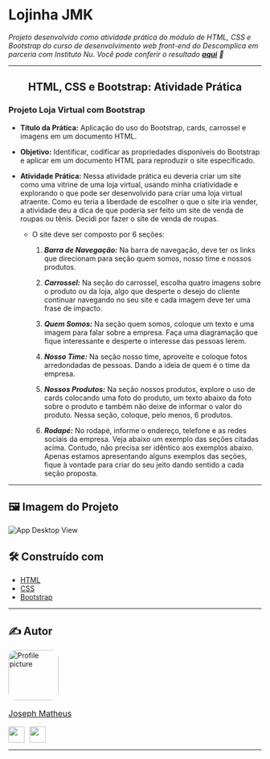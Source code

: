 # **Lojinha JMK**

_Projeto desenvolvido como atividade prática do módulo de HTML, CSS e Bootstrap do curso de desenvolvimento web front-end do Descomplica em parceria com Instituto Nu_.
_Você pode conferir o resultado [**aqui**](https://josephmatheus.github.io/descomplica-nubank-atv-pratica-bootstrap/) 🔗_

---
<div align="center">

## **HTML, CSS e Bootstrap: Atividade Prática**

</div>

### **Projeto Loja Virtual com Bootstrap**

- **Título da Prática:** Aplicação do uso do Bootstrap, cards, carrossel e imagens em um documento HTML.
- **Objetivo:** Identificar, codificar as propriedades disponíveis do Bootstrap e aplicar em um documento HTML para reproduzir o site especificado.
- **Atividade Prática:** Nessa atividade prática eu deveria criar um site como uma vitrine de uma loja virtual, usando minha criatividade e explorando o que pode ser desenvolvido para criar uma loja virtual atraente. Como eu teria a liberdade de escolher o que o site iria vender, a atividade deu a dica de que poderia ser feito um site de venda de roupas ou tênis. Decidi por fazer o site de venda de roupas.

  - O site deve ser composto por 6 seções:

    1. ___Barra de Navegação:___ Na barra de navegação, deve ter os links que direcionam para seção quem somos, nosso time e nossos produtos.

    2. ___Carrossel:___ Na seção do carrossel, escolha quatro imagens sobre o produto ou da loja, algo que desperte o desejo do cliente continuar navegando no seu site e cada imagem deve ter uma frase de impacto.

    3. ___Quem Somos:___ Na seção quem somos, coloque um texto e uma imagem para falar sobre a empresa. Faça uma diagramação que fique interessante e desperte o interesse das pessoas lerem.

    4. ___Nosso Time:___ Na seção nosso time, aproveite e coloque fotos arredondadas de pessoas. Dando a ideia de quem é o time da empresa.

    5. ___Nossos Produtos:___ Na seção nossos produtos, explore o uso de cards colocando uma foto do produto, um texto abaixo da foto sobre o produto e também não deixe de informar o valor do produto. Nessa seção, coloque, pelo menos, 6 produtos.

    6. ___Rodapé:___ No rodapé, informe o endereço, telefone e as redes sociais da empresa. Veja abaixo um exemplo das seções citadas acima. Contudo, não precisa ser idêntico aos exemplos abaixo. Apenas estamos apresentando alguns exemplos das seções, fique à vontade para criar do seu jeito dando sentido a cada seção proposta.

---

## 🖼 **Imagem do Projeto**

![App Desktop View](./readme-src/desktop-project-view.gif)

## 🛠 Construído com

- [HTML](https://developer.mozilla.org/en-US/docs/Web/HTML)
- [CSS](https://developer.mozilla.org/en-US/docs/Web/css)
- [Bootstrap](https://getbootstrap.com/)

---

## ✍ Autor

<a href="https://www.github.com/josephmatheus">
    <img src="https://avatars.githubusercontent.com/u/89085971?v=4" alt="Profile picture" width="100px" style="border-radius: 15%;">
    <p style="font-size: 16px;">Joseph Matheus</p>
</a>
<p align="left" style="display:flex; gap:10px;">
<a href="https://www.github.com/josephmatheus" target="_blank" rel="noreferrer">
<img src="https://raw.githubusercontent.com/danielcranney/readme-generator/main/public/icons/socials/github.svg" width="32" height="32" />
</a>
<a href="https://www.linkedin.com/in/josephmatheus" target="_blank" rel="noreferrer">
<img src="https://raw.githubusercontent.com/danielcranney/readme-generator/main/public/icons/socials/linkedin.svg" width="32" height="32" />
</a>
</p>

---
